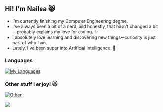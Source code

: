 ## Hi! I'm Nailea :smile_cat:

- I'm currently finishing my Computer Engineering degree.
- I've always been a bit of a nerd, and honestly, that hasn't changed a bit—probably explains my love for coding. ✨
- I absolutely love learning and discovering new things—curiosity is just part of who I am.
- Lately, I've been super into Artificial Intelligence. :running:

### Languages 

[![My Languages](https://skillicons.dev/icons?i=ts,js,cpp,py,ruby)](https://skillicons.dev)

### Other stuff I enjoy! :kissing_cat:

[![Other](https://skillicons.dev/icons?i=phpstorm,github,notion,sketchup,unity)](https://skillicons.dev)

<img src="https://64.media.tumblr.com/57adab7dbdd8230fd09bd74799c87005/da6c67250796059c-ef/s1280x1920/eaeba598a8bc1e5c920eaa57fa9be2b0afe26d5d.png">
